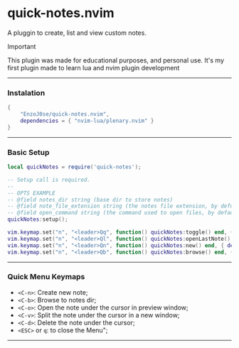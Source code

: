 # quick-notes.nvim
A pluggin to create, list and view custom notes.

> [!IMPORTANT]  
>This plugin was made for educational purposes, and personal use. It's my first plugin made to learn lua and nvim plugin development
---
### Instalation
```lua
{
    "EnzoJ0se/quick-notes.nvim",
    dependencies = { "nvim-lua/plenary.nvim" }
}
```
---
### Basic Setup
```lua
local quickNotes = require('quick-notes');

-- Setup call is required.
--
-- OPTS EXAMPLE 
-- @field notes_dir string (base dir to store notes)
-- @field note_file_extension string (the notes file extension, by defualt it's .md)
-- @field open_command string (the command used to open files, by default it's "e")
quickNotes:setup();

vim.keymap.set("n", "<leader>Qq", function() quickNotes:toggle() end, { desc = 'Toggle Quick Menu' });
vim.keymap.set("n", "<leader>Ql", function() quickNotes:openLastNote() end, { desc = 'Open last open note' });
vim.keymap.set("n", "<leader>Qn", function() quickNotes:new() end, { desc = 'Create new note on notes_dir' });
vim.keymap.set("n", "<leader>Qb", function() quickNotes:browse() end, { desc = 'Browse to notes dir using Netrw' });
```
---
### Quick Menu Keymaps
- `<C-n>`: Create new note;
- `<C-b>`: Browse to notes dir;
- `<C-o>`: Open the note under the cursor in preview window;
- `<C-v>`: Split the note under the cursor in a new window;
- `<C-d>`: Delete the note under the cursor;
- `<ESC>` or `q`: to close the  Menu";
---
